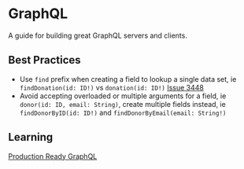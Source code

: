 # GraphQL

A guide for building great GraphQL servers and clients.

## Best Practices

* Use `find` prefix when creating a field to lookup a single data set, ie `findDonation(id: ID!)` vs `donation(id: ID!)`
[Issue 3448](https://github.com/BuoySoftware/BuoyRails/issues/3448)
* Avoid accepting overloaded or multiple arguments for a field, ie `donor(id: ID, email: String)`, create multiple fields instead, ie `findDonorByID(id: ID!)` and `findDonorByEmail(email: String!)`

## Learning

[Production Ready GraphQL](https://book.productionreadygraphql.com)